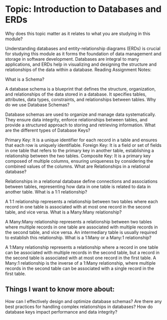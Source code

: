 # Topic: Introduction to Databases and ERDs

Why does this topic matter as it relates to what you are studying in this module?

Understanding databases and entity-relationship diagrams (ERDs) is crucial for studying this module as it forms the foundation of data management and storage in software development. Databases are integral to many applications, and ERDs help in visualizing and designing the structure and relationships of the data within a database.
Reading Assignment Notes:

What is a Schema?

A database schema is a blueprint that defines the structure, organization, and relationships of the data stored in a database. It specifies tables, attributes, data types, constraints, and relationships between tables.
Why do we use Database Schemas?

Database schemas are used to organize and manage data systematically. They ensure data integrity, enforce relationships between tables, and provide a structured approach to storing and retrieving information.
What are the different types of Database Keys?

Primary Key: It is a unique identifier for each record in a table and ensures that each row is uniquely identifiable.
Foreign Key: It is a field or set of fields in one table that refers to the primary key in another table, establishing a relationship between the two tables.
Composite Key: It is a primary key composed of multiple columns, ensuring uniqueness by considering the combined values of the columns.
What are Relationships in a relational database?

Relationships in a relational database define connections and associations between tables, representing how data in one table is related to data in another table.
What is a 1:1 relationship?

A 1:1 relationship represents a relationship between two tables where each record in one table is associated with at most one record in the second table, and vice versa.
What is a Many:Many relationship?

A Many:Many relationship represents a relationship between two tables where multiple records in one table are associated with multiple records in the second table, and vice versa. An intermediary table is usually required to establish this relationship.
What is a 1:Many or a Many:1 relationship?

A 1:Many relationship represents a relationship where a record in one table can be associated with multiple records in the second table, but a record in the second table is associated with at most one record in the first table.
A Many:1 relationship is the inverse of a 1:Many relationship, where multiple records in the second table can be associated with a single record in the first table.
## Things I want to know more about:

How can I effectively design and optimize database schemas?
Are there any best practices for handling complex relationships in databases?
How do database keys impact performance and data integrity?

